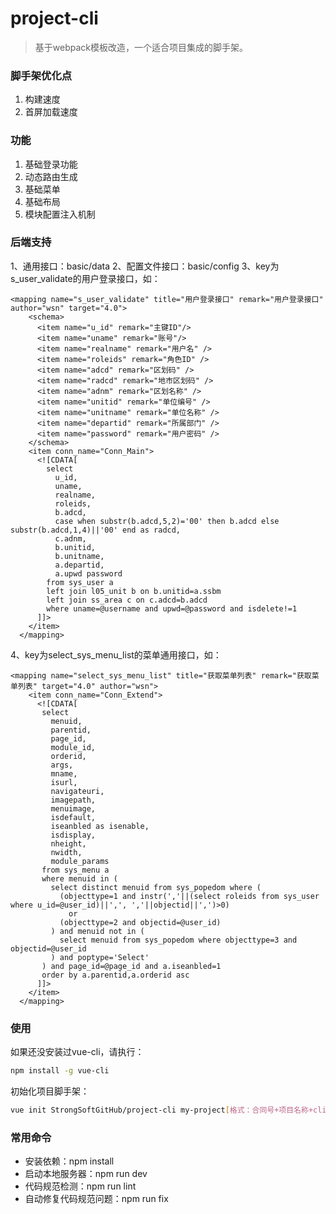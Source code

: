 # project-cli

> 基于webpack模板改造，一个适合项目集成的脚手架。

### 脚手架优化点

1. 构建速度
2. 首屏加载速度

### 功能

1. 基础登录功能
2. 动态路由生成
3. 基础菜单
4. 基础布局
5. 模块配置注入机制

### 后端支持

1、通用接口：basic/data
2、配置文件接口：basic/config
3、key为s_user_validate的用户登录接口，如：
```
<mapping name="s_user_validate" title="用户登录接口" remark="用户登录接口" author="wsn" target="4.0">
    <schema>
      <item name="u_id" remark="主键ID"/>
      <item name="uname" remark="账号"/>
      <item name="realname" remark="用户名" />
      <item name="roleids" remark="角色ID" />
      <item name="adcd" remark="区划码" />
      <item name="radcd" remark="地市区划码" />
      <item name="adnm" remark="区划名称" />
      <item name="unitid" remark="单位编号" />
      <item name="unitname" remark="单位名称" />
      <item name="departid" remark="所属部门" />
      <item name="password" remark="用户密码" />
    </schema>
    <item conn_name="Conn_Main">
      <![CDATA[
        select
          u_id,
          uname,
          realname,
          roleids,
          b.adcd,
          case when substr(b.adcd,5,2)='00' then b.adcd else substr(b.adcd,1,4)||'00' end as radcd,
          c.adnm,
          b.unitid,
          b.unitname,
          a.departid,
          a.upwd password
        from sys_user a
        left join l05_unit b on b.unitid=a.ssbm
        left join ss_area c on c.adcd=b.adcd
        where uname=@username and upwd=@password and isdelete!=1
      ]]>
    </item>
  </mapping>
```
4、key为select_sys_menu_list的菜单通用接口，如：
```
<mapping name="select_sys_menu_list" title="获取菜单列表" remark="获取菜单列表" target="4.0" author="wsn">
    <item conn_name="Conn_Extend">
      <![CDATA[
       select
         menuid,
         parentid,
         page_id,
         module_id,
         orderid,
         args,
         mname,
         isurl,
         navigateuri,
         imagepath,
         menuimage,
         isdefault,
         iseanbled as isenable,
         isdisplay,
         nheight,
         nwidth,
         module_params
       from sys_menu a
       where menuid in (
         select distinct menuid from sys_popedom where (
           (objecttype=1 and instr(','||(select roleids from sys_user where u_id=@user_id)||',', ','||objectid||',')>0)
             or
           (objecttype=2 and objectid=@user_id)
         ) and menuid not in (
           select menuid from sys_popedom where objecttype=3 and objectid=@user_id
         ) and poptype='Select'
       ) and page_id=@page_id and a.iseanbled=1
       order by a.parentid,a.orderid asc
      ]]>
    </item>
  </mapping>
```

### 使用

如果还没安装过vue-cli，请执行：

``` bash
npm install -g vue-cli
```

初始化项目脚手架：
``` bash
vue init StrongSoftGitHub/project-cli my-project[格式：合同号+项目名称+cli，如综合信息平台：2017386-integrated-information-platform-cli）]
```

### 常用命令

- 安装依赖：npm install
- 启动本地服务器：npm run dev
- 代码规范检测：npm run lint
- 自动修复代码规范问题：npm run fix